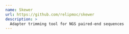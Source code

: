 ```yaml
---
name: Skewer
url: https://github.com/relipmoc/skewer
description: >
  Adapter trimming tool for NGS paired-end sequences
---
```

